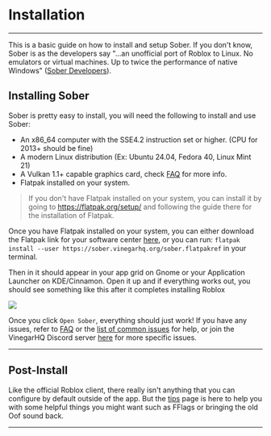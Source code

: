 # Installation
---

This is a basic guide on how to install and setup Sober. If you don't know, Sober is as the developers say "...an unofficial port of Roblox to Linux.
No emulators or virtual machines. Up to twice the performance of native Windows" ([Sober Developers](https://sober.vinegarhq.org/)).

## Installing Sober

Sober is pretty easy to install, you will need the following to install and use Sober:

* An x86_64 computer with the SSE4.2 instruction set or higher. (CPU for 2013+ should be fine)
* A modern Linux distribution (Ex: Ubuntu 24.04, Fedora 40, Linux Mint 21)
* A Vulkan 1.1+ capable graphics card, check [FAQ](../docs/FAQ.html) for more info.
* Flatpak installed on your system.

>  If you don't have Flatpak installed on your system, you can install it by going to https://flatpak.org/setup/ and following the guide there for the installation of Flatpak.

Once you have Flatpak installed on your system, you can either download the Flatpak link for your software center [here](https://sober.vinegarhq.org/sober.flatpakref), or you can run:  `flatpak install --user https://sober.vinegarhq.org/sober.flatpakref` in your terminal.

Then in it should appear in your app grid on Gnome or your Application Launcher on KDE/Cinnamon. Open it up and if everything works out, you should see something like this after it completes installing Roblox

<img src="../images/theendisnotnear.png" class="smallerimg">

Once you click `Open Sober`, everything should just work! If you have any issues, refer to [FAQ](../docs/FAQ.html) or the [list of common issues](../docs/CommonIssues.html) for help, or join the VinegarHQ Discord server [here](https://discord.gg/vinegarhq-1069506340973707304) for more specific issues.

---

## Post-Install

Like the official Roblox client, there really isn't anything that you can configure by default outside of the app. But the [tips](../docs/Tips.html) page is here to help you with some helpful things you might want such as FFlags or bringing the old Oof sound back.

---